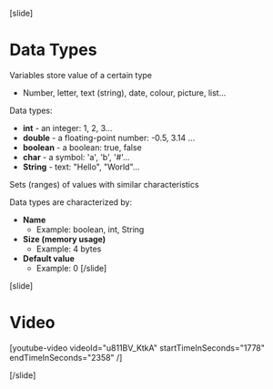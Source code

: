 [slide]
# Data Types
Variables store value of a certain type 
* Number, letter, text (string), date, colour, picture, list…

Data types:
* **int** - an integer: 1, 2, 3…
* **double** - a floating-point number: -0.5, 3.14 …
* **boolean** - a boolean: true, false
* **char** - a symbol: 'a', 'b', '#'…
* **String** - text: "Hello", "World"…

Sets (ranges) of values with similar characteristics

Data types are characterized by:
* **Name**
    * Example: boolean, int, String
* **Size (memory usage)**
    * Example: 4 bytes
* **Default value**
    * Example: 0
[/slide]

[slide]
# Video

[youtube-video videoId="u811BV_KtkA" startTimeInSeconds="1778" endTimeInSeconds="2358‬" /]

[/slide]